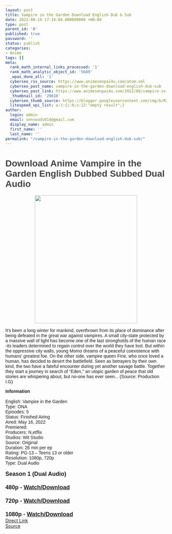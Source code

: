 ```yaml
---
layout: post
title: Vampire in the Garden Download English Dub & Sub
date: 2022-08-16 17:14:04.000000000 +00:00
type: post
parent_id: '0'
published: true
password: ''
status: publish
categories:
- Anime
tags: []
meta:
  rank_math_internal_links_processed: '1'
  rank_math_analytic_object_id: '5689'
  _wpas_done_all: '1'
  cyberseo_rss_source: https://www.animesenpai4u.com/atom.xml
  cyberseo_post_name: vampire-in-the-garden-download-english-dub-sub
  cyberseo_post_link: https://www.animesenpai4u.com/2022/08/vampire-in-garden-download-english-dub.html
  _thumbnail_id: '29618'
  cyberseo_thumb_source: https://blogger.googleusercontent.com/img/b/R29vZ2xl/AVvXsEj48RdhH8i-BSlHW90b32oHMmMj92u9P0Yjb_eOFC65Hr9FDQFjPCf0-vJNWuo-eipPeYoqpv-l93s3_gXgsCY4p_fzEq47NKBicQx4QDrvTFRXw2tbUNhMCEqCGVu21WXNIDgu9ewE9QOmkqBW46O7P7YXz5hias2X3JX6TrR3cc1QwAtHbbXqZpGp/w320-h400/koukyou_zen-20220816-0001.jpg
  litespeed_vpi_list: a:1:{i:0;s:12:"empty result";}
author:
  login: admin
  email: senseads014@gmail.com
  display_name: admin
  first_name: ''
  last_name: ''
permalink: "/vampire-in-the-garden-download-english-dub-sub/"
---
```

<h1 style="text-align: left;"><span style="color: #444444; font-family: arial;">Download Anime Vampire in the Garden English Dubbed Subbed Dual Audio&nbsp;</span></h1>
<div class="separator" style="clear: both; text-align: center;"><a href="https://blogger.googleusercontent.com/img/b/R29vZ2xl/AVvXsEj48RdhH8i-BSlHW90b32oHMmMj92u9P0Yjb_eOFC65Hr9FDQFjPCf0-vJNWuo-eipPeYoqpv-l93s3_gXgsCY4p_fzEq47NKBicQx4QDrvTFRXw2tbUNhMCEqCGVu21WXNIDgu9ewE9QOmkqBW46O7P7YXz5hias2X3JX6TrR3cc1QwAtHbbXqZpGp/s1350/koukyou_zen-20220816-0001.jpg" style="margin-left: 1em; margin-right: 1em;"><span style="font-family: arial;"><img border="0" data-original-height="1350" data-original-width="1080" height="400" src="{{ site.baseurl }}/assets/2022/08/koukyou_zen-20220816-0001.jpg" width="320" /></span></a></div>
<p><span style="font-family: arial;">It's been a long winter for mankind, overthrown from its place of dominance after being defeated in the great war against vampires. A small city-state protected by a massive wall of light has become one of the last strongholds of the human race -its leaders determined to regain control over the world they have lost. But within the oppressive city walls, young Momo dreams of a peaceful coexistence with humans' greatest foe. On the other side, vampire queen Fine, who once loved a human, has decided to desert the battlefield. Seen as betrayers by their own kind, the two have a fateful encounter during yet another savage battle. Together they start a journey in search of "Eden," an utopic garden of peace that old stories are whispering about, but no-one has ever seen... (Source: Production I.G)</span>
<div><span style="font-family: arial;"><b>Information</b></span></div>
<div><span style="font-family: arial;"><br /></span></div>
<div><span style="font-family: arial;">English: Vampire in the Garden</span></div>
<div><span style="font-family: arial;">Type: ONA</span></div>
<div><span style="font-family: arial;">Episodes: 5</span></div>
<div><span style="font-family: arial;">Status: Finished Airing</span></div>
<div><span style="font-family: arial;">Aired: May 16, 2022</span></div>
<div><span style="font-family: arial;">Premiered:</span></div>
<div><span style="font-family: arial;">Producers: N,etflix</span></div>
<div><span style="font-family: arial;">Studios: Wit Studio</span></div>
<div><span style="font-family: arial;">Source: Original</span></div>
<div><span style="font-family: arial;">Duration: 26 min per ep</span></div>
<div><span style="font-family: arial;">Rating: PG-13 – Teens 13 or older</span></div>
<div><span style="font-family: arial;">Resolution: 1080p, 720p</span></div>
<div><span style="font-family: arial;">Type: Dual Audio</span></div>
<div><span style="font-family: arial;"><br /></span></div>
<div><span style="font-family: arial; font-size: large;"><b>Season 1 (Dual Audio)</b></span></div>
<div><span style="font-family: arial; font-size: large;"><b><br /></b></span></div>
<div><span style="font-family: arial; font-size: large;"><b>480p - <a href="https://drive.google.com/drive/folders/1DW42tSqhiT_T_dC6ivalq160H4HL7TVn" target="_blank" rel="noopener">Watch/Download</a></b></span></div>
<div><span style="font-family: arial; font-size: large;"><b><br /></b></span></div>
<div><span style="font-family: arial; font-size: large;"><b>720p - <a href="https://drive.google.com/drive/folders/1DW42tSqhiT_T_dC6ivalq160H4HL7TVn" target="_blank" rel="noopener">Watch/Download</a></b></span></div>
<div><span style="font-family: arial; font-size: large;"><b><br /></b></span></div>
<div><span style="font-family: arial; font-size: large;"><b>1080p - <a href="https://drive.google.com/drive/folders/1DW42tSqhiT_T_dC6ivalq160H4HL7TVn" target="_blank" rel="noopener">Watch/Download</a></b></span></div>
<link rel="stylesheet" href="https://cdnjs.cloudflare.com/ajax/libs/font-awesome/4.7.0/css/font-awesome.min.css" />
<div class="divbtn"> <a href="https://handymansurrender.com/fihup8buzv?key=94550f7ce39444073321dde3b8782f97" class="btn"><i class="fa fa-download"></i> Direct Link</a> <br /><a href="https://www.animesenpai4u.com/2022/08/vampire-in-garden-download-english-dub.html">Source</a> </div>
